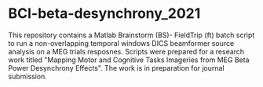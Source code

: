 # BCI-beta-desynchrony_2021
This repository contains a Matlab Brainstorm (BS)- FieldTrip (ft) batch script to run a non-overlapping temporal windows DICS beamformer source analysis on a MEG trials resposnes. Scripts were prepared for a research work titled "Mapping Motor and Cognitive Tasks Imageries from MEG Beta Power Desynchrony Effects". The work is in preparation for journal submission.
